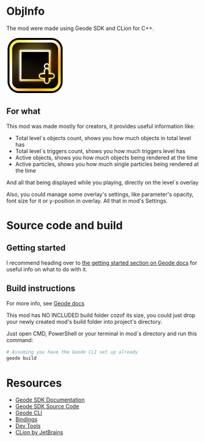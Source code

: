 # ObjInfo
The mod were made using Geode SDK and CLion for C++.

<img src="logo.png" width="150" alt="ObjInfo logo" />

## For what
This mod was made mostly for creators, it provides useful information like:
- Total level`s objects count, shows you how much objects in total level has 
- Total level`s triggers count, shows you how much triggers level has
- Active objects, shows you how much objects being rendered at the time
- Active particles, shows you how much single particles being rendered at the time

And all that being displayed while you playing, directly on the level`s overlay

Also, you could manage some overlay's settings, like parameter's opacity, font size for it or y-position in overlay. All that in mod's Settings.

# Source code and build
## Getting started
I recommend heading over to [the getting started section on Geode docs](https://docs.geode-sdk.org/getting-started/) for useful info on what to do with it.

## Build instructions
For more info, see [Geode docs](https://docs.geode-sdk.org/getting-started/create-mod#build)

This mod has NO INCLUDED build folder cozof its size, you could just drop your newly created mod's build folder into project's directory.

Just open CMD, PowerShell or your terminal in mod`s directory and run this command:
```sh
# Assuming you have the Geode CLI set up already
geode build
```

# Resources
* [Geode SDK Documentation](https://docs.geode-sdk.org/)
* [Geode SDK Source Code](https://github.com/geode-sdk/geode/)
* [Geode CLI](https://github.com/geode-sdk/cli)
* [Bindings](https://github.com/geode-sdk/bindings/)
* [Dev Tools](https://github.com/geode-sdk/DevTools)
* [CLion by JetBrains](https://www.jetbrains.com/clion/)
